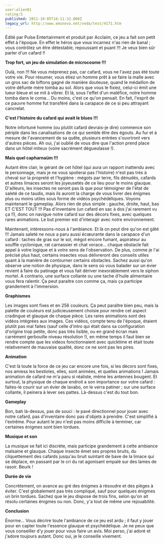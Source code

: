 ```yaml
---
user:alien81
rating:5
published: 2011-10-05T16:11:32.000Z
legacy_url: http://www.emunova.net/veda/test/4171.htm
---
```

Édité par Pulse Entertainment et produit par Acclaim, ce jeu a fait son petit effet à l'époque. En effet le héros que vous incarnez n'as rien de banal ; vous contrôlez un être détestable, repoussant et puant !!! Je veux bien sûr parler d'un cafard !!  

  

  

**Trop fort, un jeu de simulation de microcosme !!!**  

Oulà, non !!! Ne vous méprenez pas, car cafard, vous ne l'avez pas été toute votre vie. Pour résumer, vous étiez un homme prêt à se faire la malle avec un gros sac de biftons gagné de manière douteuse, quand le médaillon de votre défunte mère tomba au sol. Alors que vous le fixiez, celui-ci émit une lueur bleue et se mit à vibrer. Et là, sous l'effet d'un maléfice, notre homme tomba dans le coma... Du moins, c'est ce qu'on pensait. En fait, l'esprit de ce pauvre homme fut transféré dans la carapace de ce si peu attrayant cancrelat.  

  

  

**C'est l'histoire du cafard qui avait le blues !!!**  

  

Notre infortuné homme (ou plutôt cafard devrais-je dire) commence son périple dans les canalisations de ce qui semble être des égouts. Au fur et à mesure de l'avancement de sa quête, plusieurs entrées s'ouvriront vers d'autres pièces. Ah oui, j'ai oublié de vous dire que l'action prend place dans un hôtel miteux (voire sacrément dégueulasse !).  

  

  

**Mais quel capharnaüm !!!**  

  

Autant être clair, le gérant de cet hôtel (qui aura un rapport inattendu avec le personnage, mais je ne vous spolierai pas l'histoire) n'est pas très à cheval sur la propreté et l'hygiène : mégots par terre, fils dénudés, cafards et autres limaces seront les joyeusetés de ce lieu pour le moins glauque. D'ailleurs, les insectes ne seront pas là que pour témoigner de l'état de saleté de ce taudis, mais ils auront la charge de vous livrer des énigmes plus ou moins utiles sous forme de vidéos psychédéliques. Voyons maintenant le gameplay. Alors rien de plus simple : gauche, droite, haut, bas ET C'EST TOUT !!! Pas d'inventaire (un cafard en sac à dos j'ai rarement vu ça !!), donc on navigue notre cafard sur des décors fixes, avec quelques rares animations. Le but premier est d'interagir avec notre environnement.  

  

Maintenant, intéressons-nous à l'ambiance. Et là on peut dire qu'on est gâté !!! Jamais saleté ne nous a paru aussi écœurante dans la carapace d'un cafard : taches de gras sur le sol, mégot encore fumant, aspirateur au souffle cyclonique, rat carnassier et chat vorace... chaque obstacle fait appel à votre logique et à votre sens de l'observation. De plus, comme je l'ai précisé plus haut, certains insectes vous délivreront des conseils utiles quant à la manière de contourner certains obstacles. Sachez aussi qu'on observe une notion de physique, dans le sens où vous balader sur un évier revient à faire du patinage et vous fait dériver inexorablement vers le siphon mortel. A contrario, une surface collante ou une tache d'huile alimentaire vous fera ralentir. Ça peut paraitre con comme ça, mais ça participe grandement à l'immersion.  

  

  

**Graphismes**  

Les images sont fixes et en 256 couleurs. Ça peut paraître bien peu, mais la palette de couleurs est judicieusement choisie pour rendre cet aspect cradingue et glauque de chaque pièce. Les rares animations sont des vidéos intégrées aux images. Ces vidéos, compte tenu de l'époque, étaient plutôt pas mal faites (sauf celle d'intro qui était dans sa configuration d'origine trop petite, donc pas très lisible, ou en grand écran mais carrément gerbouille niveau résolution !), en même temps il faut bien se rendre compte que les videos fonctionnaient avec quicktime et était toute relativement de mauvaise qualité, donc ce ne sont pas les pires.  

  

**Animation**  

C'est là toute la force de ce jeu car encore une fois, si les décors sont fixes, nos amiess les bestioles, elles, sont animées, et quelles animations ! Jamais animation de cafard ne m'a paru si réaliste, même les antennes bougent. Et surtout, la physique de chaque endroit a son importance sur votre cafard : faites-le courir sur un évier de lavabo, on le verra patiner ; sur une surface collante, il peinera à lever ses pattes. Là-dessus c'est du tout bon.  

  

**Gameplay**  

Bon, bah là-dessus, pas de souci : le pavé directionnel pour jouer avec notre cafard, pas d'inventaire donc pas d'objets à prendre. C'est simplifié à l'extrême. Pour autant le jeu n'est pas moins difficile à terminer, car certaines énigmes sont bien tordues.  

  

**Musique et son**  

La musique se fait ici discrète, mais participe grandement à cette ambiance malsaine et glauque. Chaque insecte émet ses propres bruits, du cliquettement des cafards jusqu'au bruit suintant de bave de la limace qui se déplace, en passant par le cri du rat agonisant empalé sur des lames de rasoir. Beurk !  

  

**Durée de vie**  

Concrètement, on avance au gré des énigmes à résoudre et des pièges à éviter. C'est globalement pas très compliqué, sauf pour quelques énigmes un brin tordues. Sachez que le jeu dispose de trois fins, selon qu'on ait résolu certaines énigmes ou non. Donc, y'a tout de même une rejouabilité.  

  

  

**Conclusion**  

  

Énorme... Vous décrire toute l'ambiance de ce jeu est ardu ; il faut y jouer pour en capter toute l'essence glauque et psychédélique. Je ne peux que vous conseiller d'y jouer pour vous faire un avis. Moi perso, j'ai adoré et j'adore toujours autant. Donc oui, je le conseille vivement.